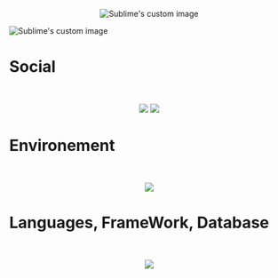<p align="center">
  <img src="https://github.com/Joal1291/Joal1291/blob/main/3.gif" alt="Sublime's custom image" >
</p>
<!-- <p style="color:white">Yes I really love matrix that's one of my fav triolgy of all time</p> -->
<img src="https://api.visitorbadge.io/api/visitors?path=https%3A%2F%2Fgithub.com%2FJoal1291&label=Visitors&labelColor=%23d9e3f0&countColor=%23555555&style=plastic" alt="Sublime's custom image" >

# Social
<br>
<p align="center">
  <img src="https://skillicons.dev/icons?i=discord," />
  <a href="https://www.linkedin.com/in/jordan-albert1291/"><img src="https://skillicons.dev/icons?i=linkedin" /></a><br>
</p>

# Environement 
<br>
<p align="center">
  <img src="https://skillicons.dev/icons?i=linux,,vscode,,idea,,postman" /><br>
<!--  <img src="" alt="Sublime's custom image" >
 <img src="https://api.visitorbadge.io/api/visitors?path=https%3A%2F%2Fgithub.com%2FJoal1291&label=Visitors&labelColor=%23d9e3f0&countColor=%23555555&style=plastic" alt="Sublime's custom image" >
 <img src="" alt="Sublime's custom image" > -->
</p>

# Languages, FrameWork, Database
<br>
<p align="center">
<img src="https://skillicons.dev/icons?i=html,,css,,scss,,tailwind,,javascript,,py,,react,,next,,,,,,nodejs,,supabase,,mongodb" /><br>
</p>
